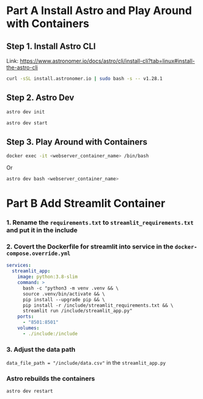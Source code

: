 # Part A Install Astro and Play Around with Containers

## Step 1. Install Astro CLI
Link: https://www.astronomer.io/docs/astro/cli/install-cli?tab=linux#install-the-astro-cli

```bash
curl -sSL install.astronomer.io | sudo bash -s -- v1.28.1
```

## Step 2. Astro Dev 
```bash
astro dev init
```
```bash
astro dev start
```

## Step 3. Play Around with Containers
```bash
docker exec -it <webserver_container_name> /bin/bash
```
Or 
```bash
astro dev bash <webserver_container_name>
```

# Part B Add Streamlit Container

### 1. Rename the `requirements.txt` to `streamlit_requirements.txt` and put it in the include


### 2. Covert the Dockerfile for streamlit into service in the `docker-compose.override.yml`
```yml
services:
  streamlit_app:
    image: python:3.8-slim
    command: >
      bash -c "python3 -m venv .venv && \
      source .venv/bin/activate && \
      pip install --upgrade pip && \
      pip install -r /include/streamlit_requirements.txt && \
      streamlit run /include/streamlit_app.py"
    ports:
      - "8501:8501"
    volumes:
      - ./include:/include
```
### 3. Adjust the data path
`data_file_path = "/include/data.csv"` in the `streamlit_app.py`

### Astro rebuilds the containers
```bash
astro dev restart
```




